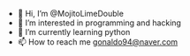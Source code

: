 - 👋 Hi, I’m @MojitoLimeDouble
- 👀 I’m interested in programming and hacking
- 🌱 I’m currently learning python
- 📫 How to reach me gonaldo94@naver.com

<!---
MojitoLimeDouble/MojitoLimeDouble is a ✨ special ✨ repository because its `README.md` (this file) appears on your GitHub profile.
You can click the Preview link to take a look at your changes.
--->
